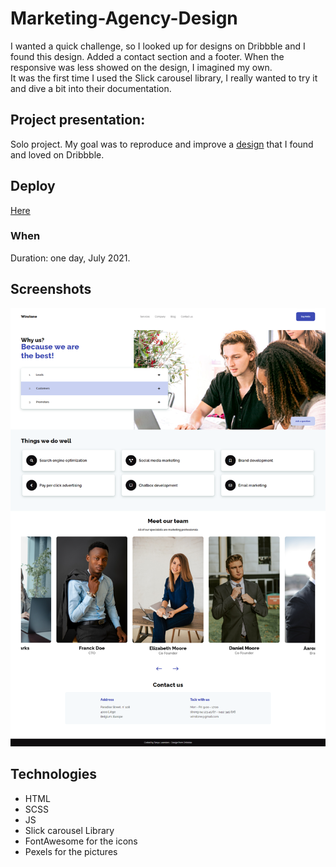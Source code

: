 # Marketing-Agency-Design

I wanted a quick challenge, so I looked up for designs on Dribbble and I found this design. Added a contact section and a footer. When the responsive was less showed on the design, I imagined my own. <br>
It was the first time I used the Slick carousel library, I really wanted to try it and dive a bit into their documentation.

## Project presentation:
Solo project.
My goal was to reproduce and improve a [design](https://dribbble.com/shots/15433764-Winstone-Responsive-design-for-the-marketing-agency) that I found and loved on Dribbble.

## Deploy
[Here](https://tanya-amber-l.github.io/Marketing-Agency-Design/)

### When
Duration: one day, July 2021.

## Screenshots
![desktop view](./images/screenshot-desktop-view.png)
## Technologies
- HTML
- SCSS
- JS
- Slick carousel Library
- FontAwesome for the icons
- Pexels for the pictures
